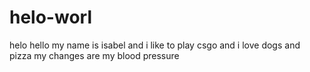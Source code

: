 # helo-worl
helo
hello my name is isabel and i like to play csgo and i love dogs and pizza
my changes are my blood pressure

